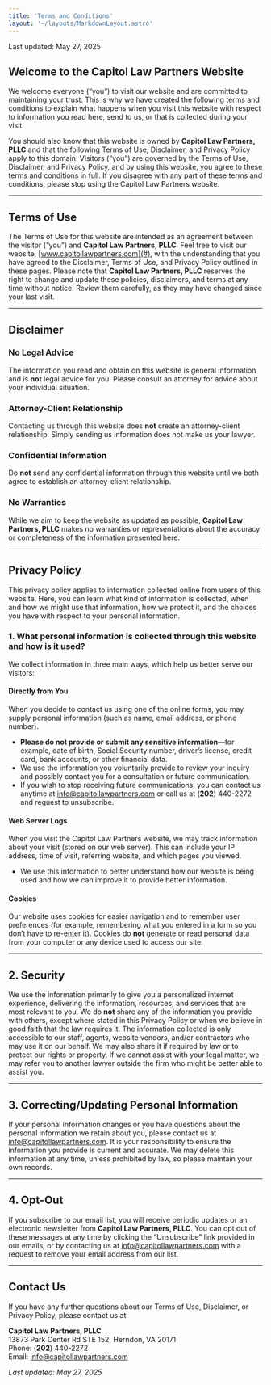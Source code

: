 ```yaml
---
title: 'Terms and Conditions'
layout: '~/layouts/MarkdownLayout.astro'
---
```


Last updated: May 27, 2025

## Welcome to the Capitol Law Partners Website

We welcome everyone (“you”) to visit our website and are committed to maintaining your trust. This is why we have created the following terms and conditions to explain what happens when you visit this website with respect to information you read here, send to us, or that is collected during your visit.

You should also know that this website is owned by **Capitol Law Partners, PLLC** and that the following Terms of Use, Disclaimer, and Privacy Policy apply to this domain. Visitors (“you”) are governed by the Terms of Use, Disclaimer, and Privacy Policy, and by using this website, you agree to these terms and conditions in full. If you disagree with any part of these terms and conditions, please stop using the Capitol Law Partners website.

---

## Terms of Use

The Terms of Use for this website are intended as an agreement between the visitor (“you”) and **Capitol Law Partners, PLLC**. Feel free to visit our website, [www.capitollawpartners.com](#), with the understanding that you have agreed to the Disclaimer, Terms of Use, and Privacy Policy outlined in these pages. Please note that **Capitol Law Partners, PLLC** reserves the right to change and update these policies, disclaimers, and terms at any time without notice. Review them carefully, as they may have changed since your last visit.

---

## Disclaimer

### No Legal Advice

The information you read and obtain on this website is general information and is **not** legal advice for you. Please consult an attorney for advice about your individual situation.

### Attorney-Client Relationship

Contacting us through this website does **not** create an attorney-client relationship. Simply sending us information does not make us your lawyer.

### Confidential Information

Do **not** send any confidential information through this website until we both agree to establish an attorney-client relationship.

### No Warranties

While we aim to keep the website as updated as possible, **Capitol Law Partners, PLLC** makes no warranties or representations about the accuracy or completeness of the information presented here.

---

## Privacy Policy

This privacy policy applies to information collected online from users of this website. Here, you can learn what kind of information is collected, when and how we might use that information, how we protect it, and the choices you have with respect to your personal information.

### 1. What personal information is collected through this website and how is it used?

We collect information in three main ways, which help us better serve our visitors:

#### Directly from You

When you decide to contact us using one of the online forms, you may supply personal information (such as name, email address, or phone number).

- **Please do not provide or submit any sensitive information**—for example, date of birth, Social Security number, driver’s license, credit card, bank accounts, or other financial data.
- We use the information you voluntarily provide to review your inquiry and possibly contact you for a consultation or future communication.
- If you wish to stop receiving future communications, you can contact us anytime at [info@capitollawpartners.com](mailto:info@capitollawpartners.com) or call us at (**202**) 440-2272 and request to unsubscribe.

#### Web Server Logs

When you visit the Capitol Law Partners website, we may track information about your visit (stored on our web server). This can include your IP address, time of visit, referring website, and which pages you viewed.

- We use this information to better understand how our website is being used and how we can improve it to provide better information.

#### Cookies

Our website uses cookies for easier navigation and to remember user preferences (for example, remembering what you entered in a form so you don’t have to re-enter it). Cookies do **not** generate or read personal data from your computer or any device used to access our site.

---

## 2. Security

We use the information primarily to give you a personalized internet experience, delivering the information, resources, and services that are most relevant to you. We do **not** share any of the information you provide with others, except where stated in this Privacy Policy or when we believe in good faith that the law requires it. The information collected is only accessible to our staff, agents, website vendors, and/or contractors who may use it on our behalf. We may also share it if required by law or to protect our rights or property. If we cannot assist with your legal matter, we may refer you to another lawyer outside the firm who might be better able to assist you.

---

## 3. Correcting/Updating Personal Information

If your personal information changes or you have questions about the personal information we retain about you, please contact us at [info@capitollawpartners.com](mailto:info@capitollawpartners.com). It is your responsibility to ensure the information you provide is current and accurate. We may delete this information at any time, unless prohibited by law, so please maintain your own records.

---

## 4. Opt-Out

If you subscribe to our email list, you will receive periodic updates or an electronic newsletter from **Capitol Law Partners, PLLC**. You can opt out of these messages at any time by clicking the “Unsubscribe” link provided in our emails, or by contacting us at [info@capitollawpartners.com](mailto:info@capitollawpartners.com) with a request to remove your email address from our list.

---

## Contact Us

If you have any further questions about our Terms of Use, Disclaimer, or Privacy Policy, please contact us at:

**Capitol Law Partners, PLLC**  
13873 Park Center Rd STE 152, Herndon, VA 20171  
Phone: (**202**) 440-2272  
Email: [info@capitollawpartners.com](mailto:info@capitollawpartners.com)

_Last updated: May 27, 2025_
